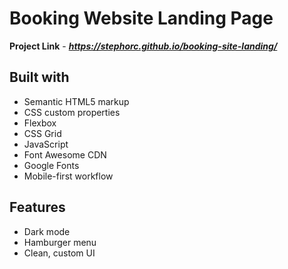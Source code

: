 # Booking Website Landing Page

<!-- ![page preview](https://github.com/stephorc/booking-site-landing/main/booking-preview.png) -->

**Project Link** - ***https://stephorc.github.io/booking-site-landing/***

## Built with

- Semantic HTML5 markup
- CSS custom properties
- Flexbox
- CSS Grid
- JavaScript
- Font  Awesome CDN
- Google Fonts
- Mobile-first workflow

## Features

- Dark mode
- Hamburger menu
- Clean, custom UI